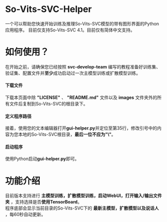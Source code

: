 # So-Vits-SVC-Helper
一个可以帮助您快速开始训练及推理So-Vits-SVC模型的带有图形界面的Python应用程序。
目前仅支持So-Vits-SVC 4.1。目前仅有简体中文支持。
# 如何使用？
在开始之前，请确保您已经按照 **svc-develop-team** 编写的教程准备好训练集、验证集、配置文件并**至少**成功启动过一次主模型训练或扩散模型训练。
#### 下载文件
下载本页面中除 **"LICENSE"** 、 **"README.md"** 文件以及 **images** 文件夹外的所有文件后复制到So-Vits-SVC的根目录下。  
#### 定义程序路径
接着，使用您的文本编辑器打开**gui-helper.py**并定位至第35行，修改引号中的内容为您本地的So-Vits-SVC根目录，**最后一位不应为"\\"**。  
#### 启动程序
使用Python启动**gui-helper.py**即可。
# 功能介绍
目前版本支持进行 **主模型训练，扩散模型训练，启动WebUI，打开输入/输出文件夹** ，支持选择是否**使用TensorBoard**。  
程序底部会显示当前目录的So-Vits-SVC下的 **最新主模型，扩散模型以及说话人** ，每60秒自动更新。
